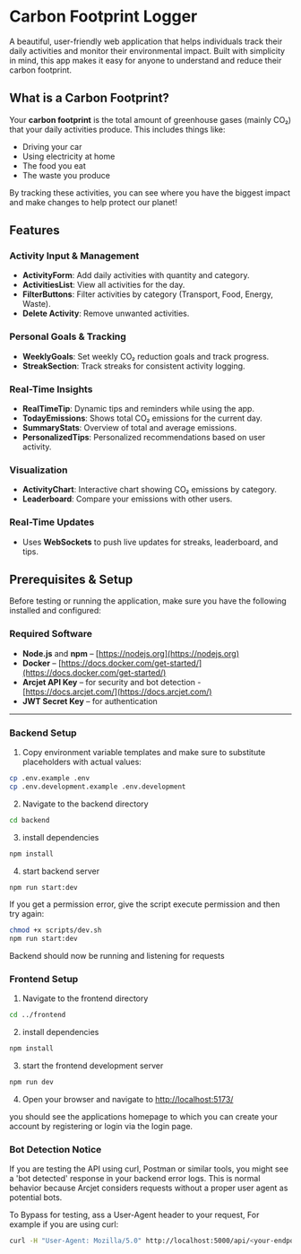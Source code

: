 # Carbon Footprint Logger

A beautiful, user-friendly web application that helps individuals track their daily activities and monitor their environmental impact. Built with simplicity in mind, this app makes it easy for anyone to understand and reduce their carbon footprint.

## What is a Carbon Footprint?

Your **carbon footprint** is the total amount of greenhouse gases (mainly CO₂) that your daily activities produce. This includes things like:  

- Driving your car  
- Using electricity at home  
- The food you eat  
- The waste you produce  

By tracking these activities, you can see where you have the biggest impact and make changes to help protect our planet!

## Features

### **Activity Input & Management**

- **ActivityForm**: Add daily activities with quantity and category.  
- **ActivitiesList**: View all activities for the day.  
- **FilterButtons**: Filter activities by category (Transport, Food, Energy, Waste).  
- **Delete Activity**: Remove unwanted activities.

### **Personal Goals & Tracking**

- **WeeklyGoals**: Set weekly CO₂ reduction goals and track progress.  
- **StreakSection**: Track streaks for consistent activity logging.

### **Real-Time Insights**

- **RealTimeTip**: Dynamic tips and reminders while using the app.  
- **TodayEmissions**: Shows total CO₂ emissions for the current day.  
- **SummaryStats**: Overview of total and average emissions.  
- **PersonalizedTips**: Personalized recommendations based on user activity.

### **Visualization**

- **ActivityChart**: Interactive chart showing CO₂ emissions by category.  
- **Leaderboard**: Compare your emissions with other users.

### **Real-Time Updates**

- Uses **WebSockets** to push live updates for streaks, leaderboard, and tips.

## Prerequisites & Setup

Before testing or running the application, make sure you have the following installed and configured:

### **Required Software**

- **Node.js** and **npm** – [https://nodejs.org](https://nodejs.org)  
- **Docker** – [https://docs.docker.com/get-started/](https://docs.docker.com/get-started/)  
- **Arcjet API Key** – for security and bot detection - [https://docs.arcjet.com/](https://docs.arcjet.com/)
- **JWT Secret Key** – for authentication  

---

### **Backend Setup**

1. Copy environment variable templates and make sure to substitute placeholders with actual values:

```bash
cp .env.example .env
cp .env.development.example .env.development

```

2. Navigate to the backend directory

```bash
cd backend
```

3. install dependencies

```bash
npm install
```

4. start backend server

```bash
npm run start:dev
```

If you get a permission error, give the script execute permission and then try again:

```bash
chmod +x scripts/dev.sh
npm run start:dev
```

Backend should now be running and listening for requests

### **Frontend Setup**

1. Navigate to the frontend directory

```bash
cd ../frontend
```

2. install dependencies

```bash
npm install
```

3. start the frontend development server

```bash
npm run dev
```

4. Open your browser and navigate to [http://localhost:5173/](http://localhost:5173/)

you should see the applications homepage to which you can create your account by registering or login via the login page.

### **Bot Detection Notice**

If you are testing the API using curl, Postman or similar tools, you might see a 'bot detected' response in your backend error logs. This is normal behavior because Arcjet considers requests without a proper user agent as potential bots.

To Bypass for testing, ass a User-Agent header to your request,
For example if you are using curl:

```bash
curl -H "User-Agent: Mozilla/5.0" http://localhost:5000/api/<your-endpoint>

```